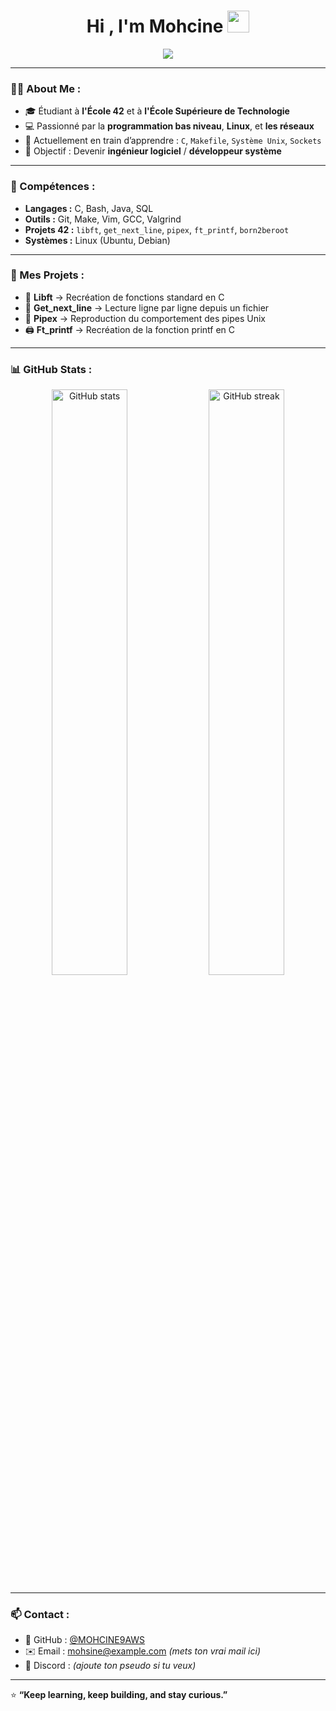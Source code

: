 <h1 align="center">Hi , I'm Mohcine <img src="https://media.giphy.com/media/hvRJCLFzcasrR4ia7z/giphy.gif" width="35"></h1>

<p align="center">
  <a href="https://github.com/DenverCoder1/readme-typing-svg">
    <img src="https://readme-typing-svg.herokuapp.com?font=Time+New+Roman&color=%23C8BE25&size=25&center=true&vCenter=true&width=600&height=100&lines=Student+at+42+and+EST;Passionate+about+Programming;Learning+C+and+System+Programming;Working+on+Libft,+GNL,+Pipex,+Ft_printf;Linux+and+Networking+Beginner;Always+learning+new+things">
  </a>
</p>

---

### 👨‍💻 About Me :
- 🎓 Étudiant à **l'École 42** et à **l'École Supérieure de Technologie**  
- 💻 Passionné par la **programmation bas niveau**, **Linux**, et **les réseaux**  
- 📘 Actuellement en train d’apprendre : `C`, `Makefile`, `Système Unix`, `Sockets`  
- 🚀 Objectif : Devenir **ingénieur logiciel** / **développeur système**

---

### 🧠 Compétences :
- **Langages :** C, Bash, Java, SQL  
- **Outils :** Git, Make, Vim, GCC, Valgrind  
- **Projets 42 :** `libft`, `get_next_line`, `pipex`, `ft_printf`, `born2beroot`  
- **Systèmes :** Linux (Ubuntu, Debian)

---

### 📂 Mes Projets :
- 🧩 **Libft** → Recréation de fonctions standard en C  
- 🧠 **Get_next_line** → Lecture ligne par ligne depuis un fichier  
- 🔗 **Pipex** → Reproduction du comportement des pipes Unix  
- 🖨️ **Ft_printf** → Recréation de la fonction printf en C  

---

### 📊 GitHub Stats :
<p align="center">
  <img src="https://github-readme-stats.vercel.app/api?username=MOHCINE9AWS&show_icons=true&theme=radical" alt="GitHub stats" width="49%">
  <img src="https://github-readme-streak-stats.herokuapp.com/?user=MOHCINE9AWS&theme=radical" alt="GitHub streak" width="49%">
</p>

---

### 📫 Contact :
- 💼 GitHub : [@MOHCINE9AWS](https://github.com/MOHCINE9AWS)  
- ✉️ Email : mohsine@example.com *(mets ton vrai mail ici)*  
- 💬 Discord : *(ajoute ton pseudo si tu veux)*  

---

⭐ **“Keep learning, keep building, and stay curious.”**
